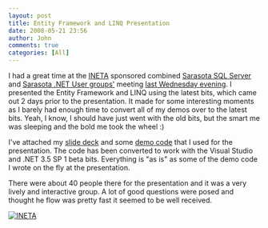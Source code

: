 ```yaml
---
layout: post
title: Entity Framework and LINQ Presentation
date: 2008-05-21 23:56
author: John
comments: true
categories: [All]
---
```

<p>I had a great time at the <a href="http://ineta.org">INETA</a> sponsored combined <a href="http://sarasotasql.net/">Sarasota SQL Server</a> and <a href="http://www.sarasotadev.net/">Sarasota .NET User groups'</a> meeting <a href="/all/entity-framework-amp-linq-tonight-in-sarasota/">last Wednesday evening</a>. I presented the Entity Framework and LINQ using the latest bits, which came out 2 days prior to the presentation. It made for some interesting moments as I barely had enough time to convert all of my demos over to the latest bits. Yeah, I know, I should have just went with the old bits, but the smart me was sleeping and the bold me took the wheel :)</p> <p>I've attached my <a href="http://images.johnpapa.net/wp-content/uploads/files/downloads/EF Sarasota 5-2008 Slides.rar">slide deck</a> and some <a href="http://images.johnpapa.net/wp-content/uploads/files/downloads/EF Sarasota 5-2008 Demos.rar">demo code</a> that I used for the presentation. The code has been converted to work with the Visual Studio and .NET 3.5 SP 1 beta bits. Everything is "as is" as some of the demo code I wrote on the fly at the presentation.</p> <p>There were about 40 people there for the presentation and it was a very lively and interactive group. A lot of good questions were posed and thought he flow was pretty fast it seemed to be well received. </p> <p><a href="http://www.ineta.org/"><img alt="INETA" src="http://images.johnpapa.net/images/INETA.jpg" border="0"></a></p>

